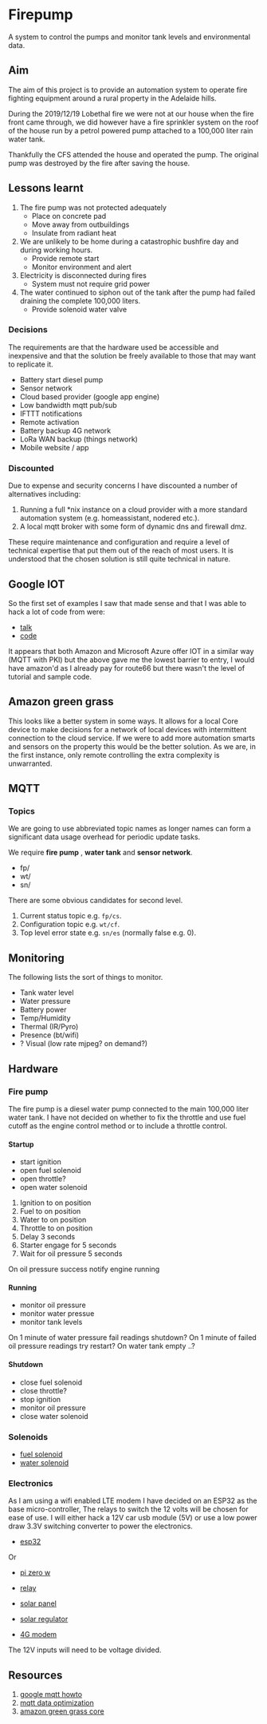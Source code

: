 # Firepump

A system to control the pumps and monitor tank levels and environmental data.

## Aim

The aim of this project is to provide an automation system to operate fire fighting equipment around a rural property in the Adelaide hills.

During the 2019/12/19 Lobethal fire we were not at our house when the fire front came through, we did however have a fire sprinkler system on the roof of the house run by a petrol powered pump attached to a 100,000 liter rain water tank.

Thankfully the CFS attended the house and operated the pump. The original pump was destroyed by the fire after saving the house.

## Lessons learnt

1. The fire pump was not protected adequately
    * Place on concrete pad
    * Move away from outbuildings
    * Insulate from radiant heat
1. We are unlikely to be home during a catastrophic bushfire day and during working hours.
    * Provide remote start
    * Monitor environment and alert
1. Electricity is disconnected during fires
    * System must not require grid power
1. The water continued to siphon out of the tank after the pump had failed draining the complete 100,000 liters.
    * Provide solenoid water valve

### Decisions

The requirements are that the hardware used be accessible and inexpensive and that the solution be freely available to those that may want to replicate it.

* Battery start diesel pump
* Sensor network
* Cloud based provider (google app engine)
* Low bandwidth mqtt pub/sub
* IFTTT notifications
* Remote activation
* Battery backup 4G network
* LoRa WAN backup (things network)
* Mobile website / app

### Discounted

Due to expense and security concerns I have discounted a number of alternatives including:

1. Running a full *nix instance on a cloud provider with a more standard automation system (e.g. homeassistant, nodered etc.).
1. A local mqtt broker with some form of dynamic dns and firewall dmz.

These require maintenance and configuration and require a level of technical expertise that put them out of the reach of most users. It is understood that the chosen solution is still quite technical in nature.

## Google IOT

So the first set of examples I saw that made sense and that I was able to hack a lot of code from were:

* [talk](https://www.youtube.com/watch?v=RYaprBSDy8A)
* [code](https://github.com/GabeWeiss/GoogleIoTCoreApp)

It appears that both Amazon and Microsoft Azure offer IOT in a similar way (MQTT with PKI) but the above gave me the lowest barrier to entry, I would have amazon'd as I already pay for route66 but there wasn't the level of tutorial and sample code.

## Amazon green grass

This looks like a better system in some ways. It allows for a local Core device to make decisions for a network of local devices with intermittent connection to the cloud service. If we were to add more automation smarts and sensors on the property this would be the better solution. As we are, in the first instance, only remote controlling the extra complexity is unwarranted.

## MQTT

### Topics

We are going to use abbreviated topic names as longer names can form a significant data usage overhead for periodic update tasks.

We require **fire pump** , **water tank** and **sensor network**.

* fp/
* wt/
* sn/

There are some obvious candidates for second level.

1. Current status topic e.g. ```fp/cs```.
1. Configuration topic e.g. ```wt/cf```.
1. Top level error state e.g. ```sn/es``` (normally false e.g. 0).

## Monitoring

The following lists the sort of things to monitor.

* Tank water level
* Water pressure
* Battery power
* Temp/Humidity
* Thermal (IR/Pyro)
* Presence (bt/wifi)
* ? Visual (low rate mjpeg? on demand?)

## Hardware

### Fire pump

The fire pump is a diesel water pump connected to the main 100,000 liter water tank. I have not decided on whether to fix the throttle and use fuel cutoff as the engine control method or to include a throttle control.

#### Startup

* start ignition
* open fuel solenoid
* open throttle?
* open water solenoid

1. Ignition to on position
1. Fuel to on position
1. Water to on position
1. Throttle to on position
1. Delay 3 seconds
1. Starter engage for 5 seconds
1. Wait for oil pressure 5 seconds

On oil pressure success notify engine running

#### Running

* monitor oil pressure
* monitor water pressue
* monitor tank levels

On 1 minute of water pressure fail readings shutdown?
On 1 minute of failed oil pressure readings try restart?
On water tank empty ..?

#### Shutdown

* close fuel solenoid
* close throttle?
* stop ignition
* monitor oil pressure
* close water solenoid

### Solenoids

* [fuel solenoid](https://www.scintex.com.au/products/3-port-fuel-tank-selection-valve?variant=1270771211&currency=AUD&gclid=CjwKCAiAmNbwBRBOEiwAqcwwpfJ-OWstGg5RwaJ8cr4Gg1HaP5qT8d3JW9wu6q22A98V62j6yuyRLxoCGCgQAvD_BwE)
* [water solenoid](https://www.valvesonline.com.au/stainless-steel-general-purpose-zero-differential)

### Electronics

As I am using a wifi enabled LTE modem I have decided on an ESP32 as the base micro-controller, The relays to switch the 12 volts will be chosen for ease of use. I will either hack a 12V car usb module (5V) or use a low power draw 3.3V switching converter to power the electronics.

* [esp32](https://au.mouser.com/ProductDetail/Espressif-Systems/ESP32-DevKitC?qs=chTDxNqvsyn3pn4VyZwnyQ%3D%3D&vip=1&gclid=Cj0KCQiAgebwBRDnARIsAE3eZjSaMIxOQwbbzKJRoOLgDx2BNb10Zq_RORYd0BP7vRTPr6sH7-kzmIoaAlpFEALw_wcB)

Or

* [pi zero w](https://www.seeedstudio.com/Raspberry-Pi-Zero-W-p-4257.html)

* [relay](https://www.seeedstudio.com/Grove-Relay.html)
* [solar panel](https://www.amazon.com.au/ALLPOWERS-Flexible-connectors-Water-resistant-Applications/dp/B071JQGDXQ/ref=sr_1_2?dchild=1&keywords=flexible+solar+panel&qid=1590980796&sr=8-2)
* [solar regulator](https://github.com/danjulio/MPPT-Solar-Charger)
* [4G modem](https://www.telstra.com.au/internet/mobile-broadband/nighthawk-m2)

The 12V inputs will need to be voltage divided.

## Resources

1. [google mqtt howto](https://cloud.google.com/iot/docs/how-tos/mqtt-bridge)
1. [mqtt data optimization](https://blog.usejournal.com/how-to-optimize-data-usage-over-mqtt-792abebd2cd1)
1. [amazon green grass core](https://docs.aws.amazon.com/greengrass/latest/developerguide/what-is-gg.html)
